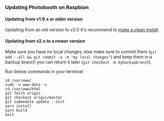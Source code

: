 ### Updating Photobooth on Raspbian

#### Updating from v1.9.x or older version
Updating from an old version to v2.0 it's recommend to [make a clean install](#installation).


#### Updating from v2.x to a newer version
Make sure you have no local changes, else make sure to commit them (`git add --all && git commit -a -m "my local changes"`) and keep them in a backup branch you can return ti later (`git checkout -b mybackupbranch`).

Run below commands in your terminal:
```
cd /var/www/
sudo -u www-data -s
cd /var/www/html
git fetch origin
git checkout origin/master
git submodule update --init
yarn install
yarn build
exit
```
